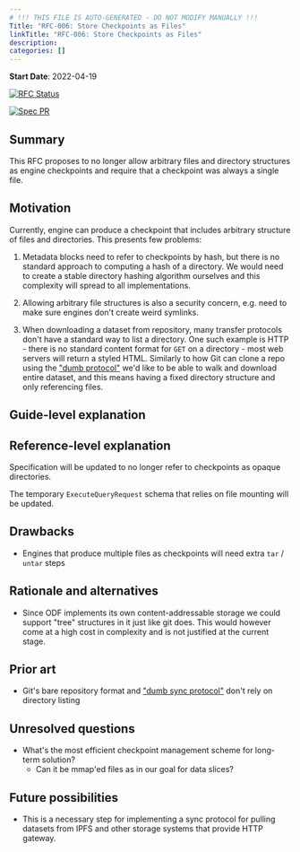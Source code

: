 ```yaml
---
# !!! THIS FILE IS AUTO-GENERATED - DO NOT MODIFY MANUALLY !!!
Title: "RFC-006: Store Checkpoints as Files"
linkTitle: "RFC-006: Store Checkpoints as Files"
description:
categories: []
---
```


**Start Date**: 2022-04-19

[![RFC Status](https://img.shields.io/github/issues/detail/state/kamu-data/open-data-fabric/24?label=RFC%20Status)](https://github.com/kamu-data/open-data-fabric/issues/24)

[![Spec PR](https://img.shields.io/github/pulls/detail/state/kamu-data/open-data-fabric/25?label=Spec%20PR)](https://github.com/kamu-data/open-data-fabric/pull/25)

## Summary

This RFC proposes to no longer allow arbitrary files and directory structures as engine checkpoints and require that a checkpoint was always a single file.

## Motivation

Currently, engine can produce a checkpoint that includes arbitrary structure of files and directories. This presents few problems:

1) Metadata blocks need to refer to checkpoints by hash, but there is no standard approach to computing a hash of a directory. We would need to create a stable directory hashing algorithm ourselves and this complexity will spread to all implementations.

2) Allowing arbitrary file structures is also a security concern, e.g. need to make sure engines don't create weird symlinks.

3) When downloading a dataset from repository, many transfer protocols don't have a standard way to list a directory. One such example is HTTP - there is no standard content format for `GET` on a directory - most web servers will return a styled HTML. Similarly to how Git can clone a repo using the ["dumb protocol"](https://git-scm.com/book/en/v2/Git-Internals-Transfer-Protocols) we'd like to be able to walk and download entire dataset, and this means having a fixed directory structure and only referencing files.

## Guide-level explanation

## Reference-level explanation

Specification will be updated to no longer refer to checkpoints as opaque directories.

The temporary `ExecuteQueryRequest` schema that relies on file mounting will be updated.

## Drawbacks

- Engines that produce multiple files as checkpoints will need extra `tar` / `untar` steps

## Rationale and alternatives

- Since ODF implements its own content-addressable storage we could support "tree" structures in it just like git does. This would however come at a high cost in complexity and is not justified at the current stage.

## Prior art

- Git's bare repository format and  ["dumb sync protocol"](https://git-scm.com/book/en/v2/Git-Internals-Transfer-Protocols) don't rely on directory listing

## Unresolved questions

- What's the most efficient checkpoint management scheme for long-term solution?
  - Can it be mmap'ed files as in our goal for data slices?

## Future possibilities

- This is a necessary step for implementing a sync protocol for pulling datasets from IPFS and other storage systems that provide HTTP gateway.